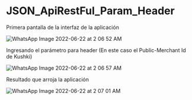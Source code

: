 # JSON_ApiRestFul_Param_Header

Primera pantalla de la interfaz de la aplicación

![WhatsApp Image 2022-06-22 at 2 06 52 AM](https://user-images.githubusercontent.com/85135664/175115557-56d976fa-452b-4023-bbec-0aeca87be304.jpeg)



Ingresando el parámetro para header (En este caso el Public-Merchant Id de Kushki)

![WhatsApp Image 2022-06-22 at 2 06 57 AM](https://user-images.githubusercontent.com/85135664/175115712-55d3e6ac-3fbb-4856-843d-17b91c4e7309.jpeg)



Resultado que arroja la aplicación

![WhatsApp Image 2022-06-22 at 2 07 01 AM](https://user-images.githubusercontent.com/85135664/175115793-20ce3499-c750-4639-a32a-4e7d09cdaa85.jpeg)

